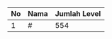| No | Nama            | Jumlah Level |
|----|-----------------|--------------|
| 1  | #    |    554        |
